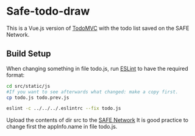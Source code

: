 # Safe-todo-draw
This is a Vue.js version of [TodoMVC](http://todomvc.com) with the todo list saved on the SAFE Network.

## Build Setup

When changing something in file todo.js, run [ESLint](https://eslint.org/docs/user-guide/getting-started) to have the required format:
``` bash
cd src/static/js
#If you want to see afterwards what changed: make a copy first.
cp todo.js todo.prev.js

eslint -c ../../../.eslintrc --fix todo.js 


```

Upload the contents of dir src to the [SAFE Network](https://maidsafe.net)
It is good practice to change first the appInfo.name in file todo.js.
